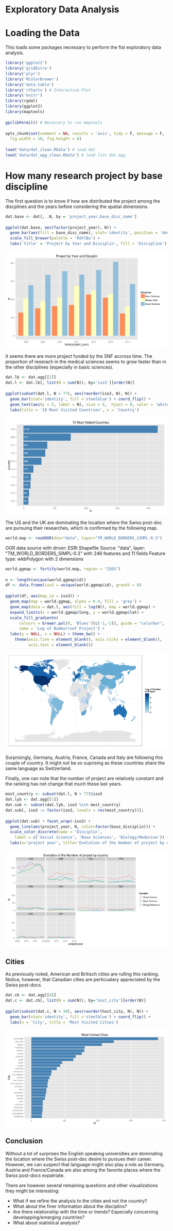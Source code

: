 Exploratory Data Analysis
========================================================

# Loading the Data

This loads some packages necessary to perform the fist exploratory data analysis.


```r
library('ggplot2')
library('gridExtra')
library('plyr')
library('RColorBrewer')
library('data.table')
library('rCharts') # Interactive Plot
library('knitr')
library(rgdal)
library(ggplot2)
library(maptools)

gpclibPermit() # Necessary to run maptools 

opts_chunk$set(comment = NA, results = 'asis', tidy = F, message = F,
  fig.width = 10, fig.height = 6)

load('data/dat_clean.RData') # load dat
load('data/dat_agg_clean.RData') # load list dat.agg
```

# How many research project by base discipline

The first question is to know if how are distributed the project among the discplines and the years before considering the spatial dimensions.


```r
dat.base <- dat[, .N, by = 'project_year,base_disc_name']

ggplot(dat.base, aes(factor(project_year), N)) +
  geom_bar(aes(fill = base_disc_name), stat='identity', position = 'dodge') +
  scale_fill_brewer(palette = 'RdYlBu') +
  labs('title' = 'Project by Year and Disciplin', fill = 'Discipline') 
```

![plot of chunk unnamed-chunk-2](figure/unnamed-chunk-2.png) 

It seems there are more project funded by the SNF accross time. The proportion of reserach in the medical sciences seems to grow faster than in the other disciplines (especially in basic sciences).


```r
dat.lb <- dat.agg[[2]]
dat.l <- dat.lb[, list(N = sum(N)), by='iso3'][order(N)]

ggplot(subset(dat.l, N > 77), aes(reorder(iso3, N), N)) +
  geom_bar(stat='identity', fill ='steelblue') + coord_flip() +
  geom_text(aes(y = 5, label = N), size = 4,  hjust = 0, color = 'white') +
  labs(title = '10 Most Visited Countries', x = 'Country')
```

![plot of chunk unnamed-chunk-3](figure/unnamed-chunk-3.png) 

The US and the UK are dominating the location where the Swiss post-doc are pursuing their researches, which is confirmed by the following map. 


```r
world.map <- readOGR(dsn="data", layer="TM_WORLD_BORDERS_SIMPL-0.3")
```

OGR data source with driver: ESRI Shapefile 
Source: "data", layer: "TM_WORLD_BORDERS_SIMPL-0.3"
with 246 features and 11 fields
Feature type: wkbPolygon with 2 dimensions

```r
world.ggmap <- fortify(world.map, region = "ISO3")

n <- length(unique(world.ggmap$id))
df <- data.frame(iso3 = unique(world.ggmap$id), growth = 0)

ggplot(df, aes(map_id = iso3)) +
  geom_map(map = world.ggmap, alpha = 0.4, fill = 'grey') +
  geom_map(data = dat.l, aes(fill = log(N)), map = world.ggmap) +
  expand_limits(x = world.ggmap$long, y = world.ggmap$lat) +
  scale_fill_gradientn(
      colours = brewer.pal(9, 'Blues')[c(-1,-2)], guide = "colorbar",
      name = 'Log of Number\nof Project') +
  labs(y = NULL, x = NULL) + theme_bw() +
    theme(axis.line = element_blank(), axis.ticks = element_blank(),
          axis.text = element_blank())
```

![plot of chunk unnamed-chunk-4](figure/unnamed-chunk-4.png) 

Surprisingly, Germany, Austria, France, Canada and Italy are following this couple of country. It might not be so suprising as these countries share the same language as Switzerland.

Finally, one can note that the number of project are relatively constant and the ranking has not change that much these last years.


```r
most_country <- subset(dat.l, N > 77)$iso3
dat.lyb <- dat.agg[[1]]
dat.sub <- subset(dat.lyb, iso3 %in% most_country)
dat.sub[, iso3 := factor(iso3, levels = rev(most_country))];

ggplot(dat.sub) + facet_wrap(~iso3) +
  geom_line(aes(project_year, N, color=factor(base_disciplin))) +
  scale_color_discrete(name = 'Disciplin',
    label = c('Social Science', 'Base Sciences', 'Biology/Medecine')) +
  labs(x='project year', title='Evolution of the Number of project by country')
```

![plot of chunk unnamed-chunk-5](figure/unnamed-chunk-5.png) 

## Cities

As previously noted, American and Britisch cities are rulling this ranking. Notice, however, that Canadian cities are perticualary appreciated by the Swiss post-docs.

```r
dat.cb <- dat.agg[[4]]
dat.c <- dat.cb[, list(N = sum(N)), by='host_city'][order(N)]

ggplot(subset(dat.c, N > 30), aes(reorder(host_city, N), N)) +
  geom_bar(stat='identity', fill ='steelblue') + coord_flip() +
  labs(x = 'City', title = 'Most Visited Cities') 
```

![plot of chunk unnamed-chunk-6](figure/unnamed-chunk-6.png) 

## Conclusion

Without a lot of surprises the English speaking universities are dominating the location where the Swiss post-doc desire to pursues their career. However, we can suspect that language might also play a role as Germany, Austria and France/Canada are also among the favorite places where the Swiss post-docs expatriate.

There are however several remaining questions and other visualizations they might be interesting:

* What if we refine the analysis to the cities and not the country?
* What about the finer information about the disciplins?
* Are there relationship with the time or trends? Especially concerning developping/emerging countries?
* What about statistical analysis?
